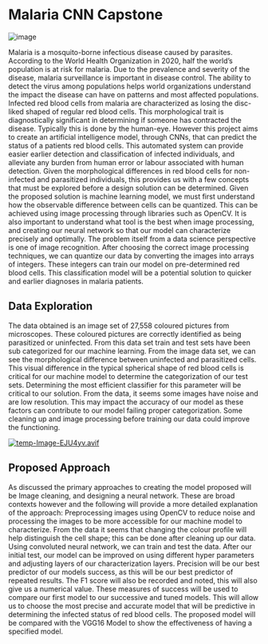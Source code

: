 # Malaria CNN Capstone 
![image](https://www.marylandmatters.org/wp-content/uploads/2023/10/AdobeStock_111872748-scaled-1.jpeg)

Malaria is a mosquito-borne infectious disease caused by parasites. According to the World Health Organization in 2020, half the world’s population is at risk for malaria. Due to the prevalence and severity of the disease, malaria surveillance is important in disease control. The ability to detect the virus among populations helps world organizations understand the impact the disease can have on patterns and most affected populations.
Infected red blood cells from malaria are characterized as losing the disc-liked shaped of regular red blood cells. This morphological trait is diagnostically significant in determining if someone has contracted the disease. Typically this is done by the human-eye. However this project aims to create an artificial intelligence model, through CNNs, that can predict the status of a patients red blood cells. This automated system can provide easier earlier detection and classification of infected individuals, and alleviate any burden from human error or labour associated with human detection.
Given the morphological differences in red blood cells for non-infected and parasitized individuals, this provides us with a few concepts that must be explored before a design solution can be determined. Given the proposed solution is machine learning model, we must first understand how the observable difference between cells can be quantized. This can be achieved using image processing through libraries such as OpenCV. It is also important to understand what tool is the best when image processing, and creating our neural network so that our model can characterize precisely and optimally.
The problem itself from a data science perspective is one of image recognition. After choosing the correct image processing techniques, we can quantize our data by converting the images into arrays of integers. These integers can train our model on pre-determined red blood cells. This classification model will be a potential solution to quicker and earlier diagnoses in malaria patients.


## Data Exploration
The data obtained is an image set of 27,558 coloured pictures from microscopes. These coloured pictures are correctly identified as being parasitized or uninfected. From this data set train and test sets have been sub categorized for our machine learning.
From the image data set, we can see the morphological difference between uninfected and parasitized cells. This visual difference in the typical spherical shape of red blood cells is critical for our machine model to determine the categorization of our test sets. Determining the most efficient classifier for this parameter will be critical to our solution. From the data, it seems some images have noise and are low resolution. This may impact the accuracy of our model as these factors can contribute to our model failing proper categorization. Some cleaning up and image processing before training our data could improve the functioning.

[![temp-Image-EJU4yv.avif](https://i.postimg.cc/BvBb3sR4/temp-Image-EJU4yv.avif)](https://postimg.cc/Ff1Ngt9B)

## Proposed Approach
As discussed the primary approaches to creating the model proposed will be Image cleaning, and designing a neural network. These are broad contexts however and the following will provide a more detailed explanation of the approach:
Preprocessing images using OpenCV to reduce noise and processing the images to be more accessible for our machine model to characterize. From the data it seems that changing the colour profile will help distinguish the cell shape; this can be done after cleaning up our data. Using convoluted neural network, we can train and test the data. After our initial test, our model can be improved on using different hyper parameters and adjusting layers of our characterization layers.
Precision will be our best predictor of our models success, as this will be our best predictor of repeated results. The F1 score will also be recorded and noted, this will also give us a numerical value. These measures of success will be used to compare our first model to our successive and tuned models. This will allow us to choose the most precise and accurate model that will be predictive in determining the infected status of red blood cells. The proposed model will be compared with the VGG16 Model to show the effectiveness of having a specified model.
